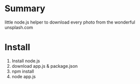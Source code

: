 Summary
=====

little node.js helper to download every photo from the wonderful unsplash.com

Install
=====

1) Install node.js
2) download app.js & package.json
3) npm install
3) node app.js